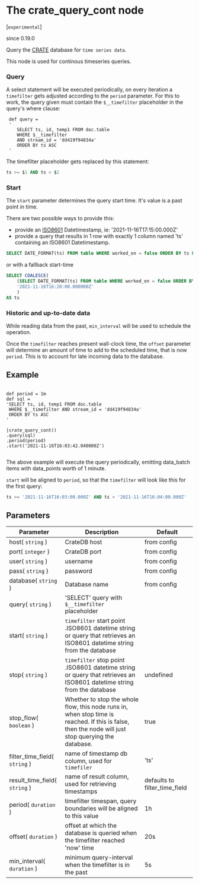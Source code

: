The crate_query_cont node
=====================

[`experimental`]

since 0.19.0

Query the [CRATE](https://crate.io) database for `time series data`. 

This node is used for continous timeseries queries.

### Query 

A select statement will be executed periodically, on every iteration a `timefilter` gets adjusted according to the `period` parameter.
For this to work, the query given must contain the `$__timefilter` placeholder in the query's where clause:

```dfs 
 def query = 
 '
    SELECT ts, id, temp1 FROM doc.table 
    WHERE $__timefilter 
    AND stream_id = 'dd419f94834a'
    ORDER BY ts ASC
 '
```
The timefilter placeholder gets replaced by this statement:
```sql
ts >= $1 AND ts < $2

```

### Start

The `start` parameter determines the query start time. It's value is a past point in time.

There are two possible ways to provide this:

* provide an [ISO8601](https://en.wikipedia.org/wiki/ISO_8601) Datetimestamp, ie: '2021-11-16T17:15:00.000Z'
* provide a query that results in 1 row with exactly 1 column named 'ts' containing an ISO8601 Datetimestamp.

```sql
SELECT DATE_FORMAT(ts) FROM table WHERE worked_on = false ORDER BY ts LIMIT 1

```

or with a fallback start-time

```sql
SELECT COALESCE(
    (SELECT DATE_FORMAT(ts) FROM table WHERE worked_on = false ORDER BY ts LIMIT 1),
    '2021-11-16T16:20:00.000000Z'
    )
AS ts

```

### Historic and up-to-date data

While reading data from the past, `min_interval` will be used to schedule the operation.

Once the `timefilter` reaches present wall-clock time, the `offset` parameter will determine an amount of time to add to
the scheduled time, that is now `period`. This is to account for late incoming data to the database.



Example
-------
```dfs

def period = 1m
def sql = 
'SELECT ts, id, temp1 FROM doc.table 
 WHERE $__timefilter AND stream_id = 'dd419f94834a'
 ORDER BY ts ASC
'

|crate_query_cont()
.query(sql)
.period(period)  
.start('2021-11-16T16:03:42.040000Z')
 
```
 
The above example will execute the query periodically, emitting data_batch items with data_points worth of 1 minute. 

`start` will be aligned to `period`, so that the `timefilter` will look like this for the first query:
```sql
ts >= '2021-11-16T16:03:00.000Z' AND ts < '2021-11-16T16:04:00.000Z'

```



Parameters
----------

| Parameter                     | Description                                                                                                                                         | Default                       |
|-------------------------------|-----------------------------------------------------------------------------------------------------------------------------------------------------|-------------------------------|
| host( `string` )              | CrateDB host                                                                                                                                        | from config                   |
| port( `integer` )             | CrateDB port                                                                                                                                        | from config                   |
| user( `string` )              | username                                                                                                                                            | from config                   |
| pass( `string` )              | password                                                                                                                                            | from config                   |
| database( `string` )          | Database name                                                                                                                                       | from config                   |
| query( `string` )             | 'SELECT' query with `$__timefilter` placeholder                                                                                                     |                               |
| start( `string` )             | `timefilter` start point .ISO8601 datetime string or query that retrieves an ISO8601 datetime string from the database                              |                               |
| stop( `string` )              | `timefilter` stop point .ISO8601 datetime string or query that retrieves an ISO8601 datetime string from the database                               | undefined                     |
| stop_flow( `boolean` )        | Whether to stop the whole flow, this node runs in, when stop time is reached. If this is false, then the node will just stop querying the database. | true                          |
| filter_time_field( `string` ) | name of timestamp db column, used for `timefiler`                                                                                                   | 'ts'                          |
| result_time_field( `string` ) | name of result column, used for retrieving timestamps                                                                                               | defaults to filter_time_field |
| period( `duration` )          | timefilter timespan, query boundaries will be aligned to this value                                                                                 | 1h                            |
| offset( `duration` )          | offset at which the database is queried when the timefilter reached 'now' time                                                                      | 20s                           |
| min_interval( `duration` )    | minimum query-interval when the timefilter is in the past                                                                                           | 5s                            |
